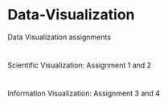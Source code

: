 # Data-Visualization
Data Visualization assignments
#
Scientific Visualization: Assignment 1 and 2 
#
Information Visualization: Assignment 3 and 4 

